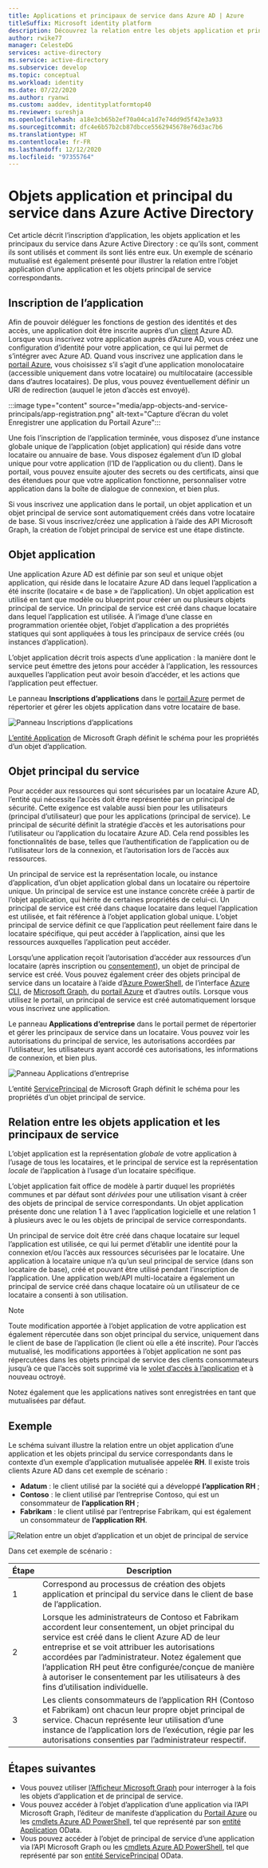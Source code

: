 ```yaml
---
title: Applications et principaux de service dans Azure AD | Azure
titleSuffix: Microsoft identity platform
description: Découvrez la relation entre les objets application et principal du service dans Azure Active Directory.
author: rwike77
manager: CelesteDG
services: active-directory
ms.service: active-directory
ms.subservice: develop
ms.topic: conceptual
ms.workload: identity
ms.date: 07/22/2020
ms.author: ryanwi
ms.custom: aaddev, identityplatformtop40
ms.reviewer: sureshja
ms.openlocfilehash: a18e3cb65b2ef70a04ca1d7e74dd9d5f42e3a933
ms.sourcegitcommit: dfc4e6b57b2cb87dbcce5562945678e76d3ac7b6
ms.translationtype: HT
ms.contentlocale: fr-FR
ms.lasthandoff: 12/12/2020
ms.locfileid: "97355764"
---
```

# <a name="application-and-service-principal-objects-in-azure-active-directory"></a>Objets application et principal du service dans Azure Active Directory

Cet article décrit l’inscription d’application, les objets application et les principaux du service dans Azure Active Directory : ce qu’ils sont, comment ils sont utilisés et comment ils sont liés entre eux. Un exemple de scénario mutualisé est également présenté pour illustrer la relation entre l’objet application d’une application et les objets principal de service correspondants.

## <a name="application-registration"></a>Inscription de l’application
Afin de pouvoir déléguer les fonctions de gestion des identités et des accès, une application doit être inscrite auprès d’un [client](developer-glossary.md#tenant) Azure AD. Lorsque vous inscrivez votre application auprès d’Azure AD, vous créez une configuration d’identité pour votre application, ce qui lui permet de s’intégrer avec Azure AD. Quand vous inscrivez une application dans le [portail Azure][AZURE-Portal], vous choisissez s’il s’agit d’une application monolocataire (accessible uniquement dans votre locataire) ou multilocataire (accessible dans d’autres locataires). De plus, vous pouvez éventuellement définir un URI de redirection (auquel le jeton d’accès est envoyé).

:::image type="content" source="media/app-objects-and-service-principals/app-registration.png" alt-text="Capture d’écran du volet Enregistrer une application du Portail Azure":::

Une fois l’inscription de l’application terminée, vous disposez d’une instance globale unique de l’application (objet application) qui réside dans votre locataire ou annuaire de base.  Vous disposez également d’un ID global unique pour votre application (l’ID de l’application ou du client).  Dans le portail, vous pouvez ensuite ajouter des secrets ou des certificats, ainsi que des étendues pour que votre application fonctionne, personnaliser votre application dans la boîte de dialogue de connexion, et bien plus.

Si vous inscrivez une application dans le portail, un objet application et un objet principal de service sont automatiquement créés dans votre locataire de base.  Si vous inscrivez/créez une application à l’aide des API Microsoft Graph, la création de l’objet principal de service est une étape distincte.

## <a name="application-object"></a>Objet application
Une application Azure AD est définie par son seul et unique objet application, qui réside dans le locataire Azure AD dans lequel l’application a été inscrite (locataire « de base » de l’application).  Un objet application est utilisé en tant que modèle ou blueprint pour créer un ou plusieurs objets principal de service.  Un principal de service est créé dans chaque locataire dans lequel l’application est utilisée. À l’image d’une classe en programmation orientée objet, l’objet d’application a des propriétés statiques qui sont appliquées à tous les principaux de service créés (ou instances d’application).

L’objet application décrit trois aspects d’une application : la manière dont le service peut émettre des jetons pour accéder à l’application, les ressources auxquelles l’application peut avoir besoin d’accéder, et les actions que l’application peut effectuer.

Le panneau **Inscriptions d’applications** dans le [portail Azure][AZURE-Portal] permet de répertorier et gérer les objets application dans votre locataire de base.

![Panneau Inscriptions d’applications](./media/app-objects-and-service-principals/app-registrations-blade.png)

[L’entité Application][MS-Graph-App-Entity] de Microsoft Graph définit le schéma pour les propriétés d’un objet d’application.

## <a name="service-principal-object"></a>Objet principal du service
Pour accéder aux ressources qui sont sécurisées par un locataire Azure AD, l’entité qui nécessite l’accès doit être représentée par un principal de sécurité. Cette exigence est valable aussi bien pour les utilisateurs (principal d’utilisateur) que pour les applications (principal de service). Le principal de sécurité définit la stratégie d’accès et les autorisations pour l’utilisateur ou l’application du locataire Azure AD. Cela rend possibles les fonctionnalités de base, telles que l’authentification de l’application ou de l’utilisateur lors de la connexion, et l’autorisation lors de l’accès aux ressources.

Un principal de service est la représentation locale, ou instance d’application, d’un objet application global dans un locataire ou répertoire unique. Un principal de service est une instance concrète créée à partir de l’objet application, qui hérite de certaines propriétés de celui-ci. Un principal de service est créé dans chaque locataire dans lequel l’application est utilisée, et fait référence à l’objet application global unique.  L’objet principal de service définit ce que l’application peut réellement faire dans le locataire spécifique, qui peut accéder à l’application, ainsi que les ressources auxquelles l’application peut accéder.

Lorsqu’une application reçoit l’autorisation d’accéder aux ressources d’un locataire (après inscription ou [consentement](developer-glossary.md#consent)), un objet de principal de service est créé. Vous pouvez également créer des objets principal de service dans un locataire à l’aide d’[Azure PowerShell](howto-authenticate-service-principal-powershell.md), de l’interface [Azure CLI](/cli/azure/create-an-azure-service-principal-azure-cli), de [Microsoft Graph](/graph/api/serviceprincipal-post-serviceprincipals?tabs=http), du [portail Azure][AZURE-Portal] et d’autres outils. Lorsque vous utilisez le portail, un principal de service est créé automatiquement lorsque vous inscrivez une application.

Le panneau **Applications d’entreprise** dans le portail permet de répertorier et gérer les principaux de service dans un locataire. Vous pouvez voir les autorisations du principal de service, les autorisations accordées par l’utilisateur, les utilisateurs ayant accordé ces autorisations, les informations de connexion, et bien plus.

![Panneau Applications d’entreprise](./media/app-objects-and-service-principals/enterprise-apps-blade.png)

L’entité [ServicePrincipal][MS-Graph-Sp-Entity] de Microsoft Graph définit le schéma pour les propriétés d’un objet principal de service.

## <a name="relationship-between-application-objects-and-service-principals"></a>Relation entre les objets application et les principaux de service

L’objet application est la représentation *globale* de votre application à l’usage de tous les locataires, et le principal de service est la représentation *locale* de l’application à l’usage d’un locataire spécifique.

L’objet application fait office de modèle à partir duquel les propriétés communes et par défaut sont *dérivées* pour une utilisation visant à créer des objets de principal de service correspondants. Un objet application présente donc une relation 1 à 1 avec l’application logicielle et une relation 1 à plusieurs avec le ou les objets de principal de service correspondants.

Un principal de service doit être créé dans chaque locataire sur lequel l’application est utilisée, ce qui lui permet d’établir une identité pour la connexion et/ou l’accès aux ressources sécurisées par le locataire. Une application à locataire unique n’a qu’un seul principal de service (dans son locataire de base), créé et pouvant être utilisé pendant l’inscription de l’application. Une application web/API multi-locataire a également un principal de service créé dans chaque locataire où un utilisateur de ce locataire a consenti à son utilisation.

> [!NOTE]
> Toute modification apportée à l’objet application de votre application est également répercutée dans son objet principal du service, uniquement dans le client de base de l’application (le client où elle a été inscrite). Pour l’accès mutualisé, les modifications apportées à l’objet application ne sont pas répercutées dans les objets principal de service des clients consommateurs jusqu’à ce que l’accès soit supprimé via le [volet d’accès à l’application](https://myapps.microsoft.com) et à nouveau octroyé.
>
> Notez également que les applications natives sont enregistrées en tant que mutualisées par défaut.

## <a name="example"></a>Exemple

Le schéma suivant illustre la relation entre un objet application d’une application et les objets principal du service correspondants dans le contexte d’un exemple d’application mutualisée appelée **RH**. Il existe trois clients Azure AD dans cet exemple de scénario :

- **Adatum** : le client utilisé par la société qui a développé **l’application RH** ;
- **Contoso** : le client utilisé par l’entreprise Contoso, qui est un consommateur de **l’application RH** ;
- **Fabrikam** : le client utilisé par l’entreprise Fabrikam, qui est également un consommateur de **l’application RH**.

![Relation entre un objet d’application et un objet de principal de service](./media/app-objects-and-service-principals/application-objects-relationship.svg)

Dans cet exemple de scénario :

| Étape | Description |
|------|-------------|
| 1    | Correspond au processus de création des objets application et principal du service dans le client de base de l’application. |
| 2    | Lorsque les administrateurs de Contoso et Fabrikam accordent leur consentement, un objet principal du service est créé dans le client Azure AD de leur entreprise et se voit attribuer les autorisations accordées par l’administrateur. Notez également que l’application RH peut être configurée/conçue de manière à autoriser le consentement par les utilisateurs à des fins d’utilisation individuelle. |
| 3    | Les clients consommateurs de l’application RH (Contoso et Fabrikam) ont chacun leur propre objet principal de service. Chacun représente leur utilisation d’une instance de l’application lors de l’exécution, régie par les autorisations consenties par l’administrateur respectif. |

## <a name="next-steps"></a>Étapes suivantes

- Vous pouvez utiliser [l’Afficheur Microsoft Graph](https://developer.microsoft.com/graph/graph-explorer) pour interroger à la fois les objets d’application et de principal de service.
- Vous pouvez accéder à l’objet d’application d’une application via l’API Microsoft Graph, l’éditeur de manifeste d’application du [Portail Azure][AZURE-Portal] ou les [cmdlets Azure AD PowerShell](/powershell/azure/), tel que représenté par son [entité Application][MS-Graph-App-Entity] OData.
- Vous pouvez accéder à l’objet de principal de service d’une application via l’API Microsoft Graph ou les [cmdlets Azure AD PowerShell](/powershell/azure/), tel que représenté par son [entité ServicePrincipal][MS-Graph-Sp-Entity] OData.

<!--Image references-->

<!--Reference style links -->
[MS-Graph-App-Entity]: /graph/api/resources/application
[MS-Graph-Sp-Entity]: /graph/api/resources/serviceprincipal
[AZURE-Portal]: https://portal.azure.com
